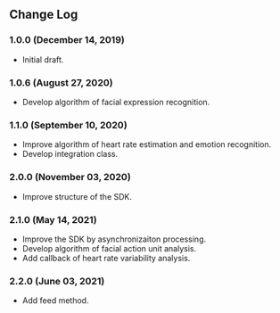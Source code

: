 ## Change Log

### 1.0.0 (December 14, 2019)
- Initial draft.

### 1.0.6 (August 27, 2020)
- Develop algorithm of facial expression recognition.

### 1.1.0 (September 10, 2020)
- Improve algorithm of heart rate estimation and emotion recognition.
- Develop integration class.

### 2.0.0 (November 03, 2020)
- Improve structure of the SDK.

### 2.1.0 (May 14, 2021)
- Improve the SDK by asynchronizaiton processing.
- Develop algorithm of facial action unit analysis.
- Add callback of heart rate variability analysis.

### 2.2.0 (June 03, 2021)
- Add feed method.
